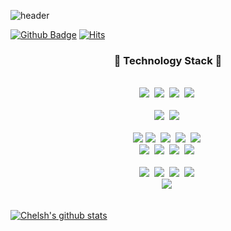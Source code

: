 ![header](https://capsule-render.vercel.app/api?type=waving&color=auto&height=300&section=header&text=Welcome&fontSize=70)

[![Github Badge](https://img.shields.io/badge/-Github-000?style=flat-square&logo=Github&logoColor=white&link=https://github.com/UKth)](https://github.com/UKth)
[![Hits](https://hits.seeyoufarm.com/api/count/incr/badge.svg?url=https%3A%2F%2Fgithub.com%2Fchelsh&count_bg=%23666666&title_bg=%23000000&icon=tinder.svg&icon_color=%23FF2D2D&title=hits&edge_flat=true)](https://hits.seeyoufarm.com)

<h3 align="center">📘 Technology Stack 📘</h3>

<p align="center">
  <br>
  <img src="https://img.shields.io/badge/-C++-00599C?style=for-the-badge&logo=C%2b%2b&logoColor=white"/>&nbsp
  <img src="https://img.shields.io/badge/-Python-3776AB?style=for-the-badge&logo=Python&logoColor=white"/>&nbsp
  <img src="https://img.shields.io/badge/-JavaScript-F7DF1E?style=for-the-badge&logo=JavaScript&logoColor=white"/>&nbsp
  <img src="https://img.shields.io/badge/-TypeScript-3178C6?style=for-the-badge&logo=TypeScript&logoColor=white"/>&nbsp
  <br>
  <br>
  <img src="https://img.shields.io/badge/-HTML5-E34F26?style=for-the-badge&logo=HTML5&logoColor=white"/>&nbsp
  <img src="https://img.shields.io/badge/-CSS3-1572B6?style=for-the-badge&logo=CSS3&logoColor=white"/>&nbsp
  <br>
  <br>
  <img src="https://img.shields.io/badge/-Express-000000?style=for-the-badge&logo=express&logoColor=white">
  <img src="https://img.shields.io/badge/-React-31bAdB?style=for-the-badge&logo=React&logoColor=white"/>&nbsp
  <img src="https://img.shields.io/badge/-Next.js-000000?style=for-the-badge&logo=Next.js&logoColor=white"/>&nbsp
  <img src="https://img.shields.io/badge/-ReactNative-1572b6?style=for-the-badge&logo=React"/>&nbsp
  <img src="https://img.shields.io/badge/-Expo-000020?style=for-the-badge&logo=expo&logoColor=white"/>&nbsp
  <br>
  <img src="https://img.shields.io/badge/-PostgreSQL-336791?style=for-the-badge&logo=PostgreSQL&logoColor=white"/>&nbsp
  <img src="https://img.shields.io/badge/-MySQL-4479A1?style=for-the-badge&logo=MySQL&logoColor=white"/>&nbsp
  <img src="https://img.shields.io/badge/-NestJS-E0234E?style=for-the-badge&logo=NestJs"/>&nbsp
  <img src="https://img.shields.io/badge/-Prisma-2D3748?style=for-the-badge&logo=Prisma&logoColor=white"/>&nbsp
  <br>
  <br>
  <img src="https://img.shields.io/badge/-AWS-232F3E?style=for-the-badge&logo=Amazon%20AWS&logoColor=white"/>&nbsp
  <img src="https://img.shields.io/badge/-git-F05032?style=for-the-badge&logo=git&logoColor=white"/>&nbsp
  <img src="https://img.shields.io/badge/-Docker-2496ED?style=for-the-badge&logo=Docker&logoColor=white"/>&nbsp
  <img src="https://img.shields.io/badge/-Firebase-FFCA28?style=for-the-badge&logo=Firebase&logoColor=white"/>&nbsp
  <br>
  <img src="https://img.shields.io/badge/-GithubActions-2088FF?style=for-the-badge&logo=GitHubActions&logoColor=white"/>&nbsp
  <br>
  <br>
</p>


[![Chelsh's github stats](https://github-readme-stats.vercel.app/api?username=chelsh&show_icons=true)](https://github-readme-stats.vercel.app/api?username=chelsh)
